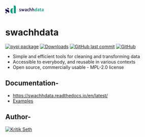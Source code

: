 ![](https://raw.githubusercontent.com/kritikseth/kritikseth/master/assets/icons/swachhdata.svg)

# swachhdata

[![pypi package](https://badge.fury.io/py/swachhdata.svg)](https://pypi.org/project/swachhdata)
[![Downloads](https://static.pepy.tech/personalized-badge/swachhdata?period=total&units=international_system&left_color=gray&right_color=blue&left_text=Downloads)](https://pepy.tech/project/swachhdata)
[![GitHub last commit](https://img.shields.io/github/last-commit/kritikseth/swachhdata.svg)](https://github.com/kritikseth/swachhdata/commits/master)
[![GitHub](https://img.shields.io/github/license/kritikseth/swachhdata.svg)](https://github.com/kritikseth/swachhdata/blob/master/LICENSE)

* Simple and efficient tools for cleaning and transforming data
* Accessible to everybody, and reusable in various contexts
* Open source, commercially usable - MPL-2.0 license

## Documentation- 

* https://swachhdata.readthedocs.io/en/latest/
* [Examples](https://colab.research.google.com/drive/1IH7ve5xoQ4vLyrRP4HvTCYBlj1Ub1GGS?usp=sharing#scrollTo=3Seymy37xQk4)

## Author-

<a href="https://kritikseth.github.io/ipynbtagredirect" target="_parent"><img src="https://raw.githack.com/kritikseth/kritikseth/master/assets/icons/kritik_ipynbtagredirect.svg" alt="Kritik Seth"/></a>